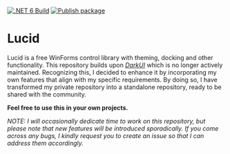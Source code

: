 [![.NET 6 Build](https://github.com/xmln17/LokConLib/actions/workflows/dotnet_6_build.yml/badge.svg)](https://github.com/xmln17/LokConLib/actions/workflows/dotnet_6_build.yml)
[![Publish package](https://github.com/xmln17/Lucid/actions/workflows/publish.yml/badge.svg?event=release)](https://github.com/xmln17/Lucid/actions/workflows/publish.yml)

# Lucid
Lucid is a free WinForms control library with theming, docking and other functionality. This repository builds upon *[DarkUI](https://github.com/RobinPerris/DarkUI)* which is no longer actively maintained. Recognizing this, I decided to enhance it by incorporating my own features that align with my specific requirements. By doing so, I have transformed my private repository into a standalone repository, ready to be shared with the community.

**Feel free to use this in your own projects.**

*NOTE: I will occasionally dedicate time to work on this repository, but please note that new features will be introduced sporadically. If you come across any bugs, I kindly request you to create an issue so that I can address them accordingly.*
